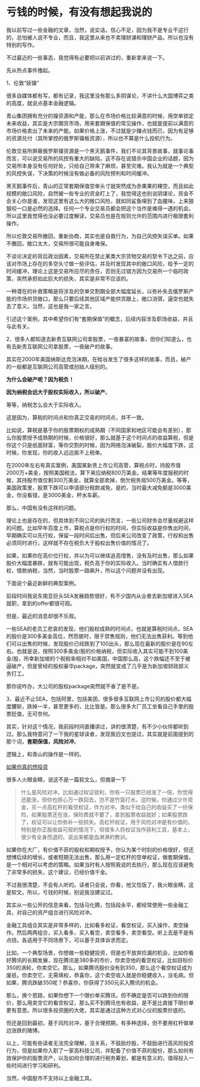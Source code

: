 # 亏钱的时候，有没有想起我说的

我以前写过一些金融的文章，当然，说实话，信心不足，因为我不是专业干这行的，总怕被人说不专业，而且，我这里从来也不卖理财课和理财产品，所以也没有特别的写作。


不过最近的一些事态，我觉得有必要把以前讲过的，重新拿来说一下。


先从热点事件撸起。

1、伦敦“妖镍”


很多自媒体都有写，都有记录，我这里没有那么多阴谋论，不讲什么大国博弈之类的高度，就说点基本金融逻辑。


青山集团拥有充分的镍资源和产能，那么在市场价格比较满意的时候，用空单锁定未来收益，其实是大宗期货市场，用来套期保值的常见操作，也就是提前以满意的市场价格卖出了未来的产能。如果价格上涨，不过就是少赚点钱而已，因为有足够的资源兑付（其所掌控的俄罗斯镍板资源），所以也不算是什么投机行为。


伦敦交易所屏蔽俄罗斯镍资源是一个黑天鹅事件，我们不论其背景故事，就事论事而言，可以说交易所的风控有重大的缺陷，这不存在说猎杀中国企业的话题，因为交易所本身没有任何好处，只给自己带来了麻烦，甚至灾难。我认为就是一个典型的风控失误，下决策的时候没有做必备的风险预判和时间缓冲。


黑天鹅事件后，青山的正常套期保值空单头寸就突然成为赤果果的裸空，而且如此规模的敞口风险，自然被一些专业的资金盯上了，我觉得这也别谈阴谋论，资金不会关心你是谁，发现这里有这么大的敞口风险，就如同鲨鱼嗅到了血腥味，上来狠狠咬一口是必然的选择。任何一个专业交易员都会把这个当作是难得一遇的机会。所以这里我觉得也没必要过度解读，交易员也是在规则允许的范围内进行极限套利操作。


所以伦敦交易所撤回，重新协商，其实也是自救行为，为自己风控失误买单。如果不撤回，敞口太大，交易所很可能自身难保。


不谈论决定的背后政治因素，交易所在禁止某类大宗货物交易的禁令下达之前，应该对市场上存在的多空头寸做一些评估，并及时发现其中的敞口风险，给予一定的时间缓冲，理论上这是交易所应尽的责任，否则无过错方因为交易所一个临时政策，突然承担如此巨大的损失，其实是非常不应该的。


一种潜在的补救策略是将涉及的空单交割期全部大幅度延长，以弥补失去俄罗斯产能的市场供货敞口，那么只要后续其他区域产能供货跟上，敞口消弭，逼空也就失去了意义。当然，这也是我一家之言。


引述这个案例，其中希望你们有“套期保值”的概念，后续内容涉及职场收益，并且与此有关。

2、很多人都知道去新贵互联网公司拿股票，一夜暴富的故事，但你们知道么，也有去新贵互联网公司拿股票，一夜破产的故事。


其实在2000年美国纳斯达克泡沫期，在硅谷发生了很多这样的故事，而且，破产的一般都是互联网公司高管或创始人级别的。


**为什么会破产呢？因为税负！**

**因为纳税会远大于股权实际收入，所以破产**。


等等，纳税怎么会大于实际收入。


这是因为，算税的时间点和你真正交易的时间点，并不一致。


比如说，算税是基于你的股票期权的成熟期（不同国家和地区可能会有差别），那么你股票授予成熟期的时候，价格很好，那么就基于这个时间点的收益算税，但是你这个只是纸面财富，等你交割的时候，因为网络泡沫破裂，股价大幅度下跌，这时候，你发现，你的收入远远抵不上税单。


在2000年左右有真实案例，美国某新贵上市公司高管，算税点时，持股市值2000万+美金，按照美国税法，算下来应纳税800万美金。结果等年度报税的时候，其持股市值仅剩300万美金，就算全部卖掉，倒欠税务局500万美金。等等，美国政策里，股票下跌可以申请部分税款减免，是的，当时最大减免额是3000美金，你没看错，是3000美金，杯水车薪。


那么，中国有没有这样的问题。


理论上也是存在的，但具体到不同公司的执行而言，一些公司财务会尽量规避这样的问题。比如早年百度上市，算税点是你行权的时间，但实际收益是你售出时间，早期确实可以先行权，保留一段时间后出售。但后来公司改变了政策，行权和出售必须同时进行，这样就不存在税负大于股权出售价值的情况了。


如果，如果你在高价位行权，并以为可以继续追高惜售，没有及时出售，那么如果股价大幅度暴跌，就有可能出现，税负高于你的实际收入。当时确实有人借款行权，借款纳税，当然，当时股票一路飙升，所以这个问题并没有出现。


下面说个最近新鲜的典型案例。


前段时间我说东南亚巨头SEA发展趋势很好，有不少国内从业者去新加坡进入SEA就职，拿到的offer都很可观。


但是，最近的消息却很不乐观。


一些SEA的老员工悲哀的发现，他们股权成熟的时间点，也就是算税时间点，SEA的股价是300多美金高位，然而彼时，限于禁售规则，他们无法出售获利。等到他们可以出售的时候，发现股价已经跌到了100出头，那么现在最新的股价是在90左右。也就是说，按照300多美金/股的价格纳税，但实际收入其实可能不到100美金/股，所幸新加坡的个税税率相对不如美国，中国那么高，这个跌幅还不至于被逼破产，但是曾经的股权豪华package，突然就变成了几乎是为新加坡财政部义务打工。


那你说咋办，大公司的股权package突然就不香了是不是。


3、最近不止SEA，包括阿里，包括美团，很多很多互联网上市公司的股价都大幅度腰斩，跌掉一半，甚至更多的，比比皆是。那么很多大厂员工坐看自己手里的股票贬值，无可奈何。


其实，针对这个情况，我前段时间直播讲过，讲的很清楚，有不少小伙伴都听到过。那么我特意问了一下我的星球读者，发现我旧文也提过，其实就是前面提到的那个词，**套期保值，风险对冲**。


逻辑上，和青山的操作是一样的。

[如果你真的想投资](http://mp.weixin.qq.com/s?__biz=MzI0MjA1Mjg2Ng==&mid=2649869544&idx=1&sn=368cd7dca444cd07e0d0cc394a650654&chksm=f1075685c670df9371af5ef40a934961e23a25df30f52a1fbe0a99acc640b394f927afd3858a&scene=21#wechat_redirect)


很多人火眼金睛，说这不是一篇软文么，但摘录一下

>什么是风险对冲，比如通过权证锁利，你有一只股票已经涨了一倍，你觉得还能涨，但你也担心万一跌回去，岂不是竹篮打水。这时候，你通过少许资金，买一点高杠杆的看空权证，作为对冲。类似于给自己的收益买了一份保险，如果股票还在涨，保险费就不要了，拿到股票收益就好；如果股票跌了，权证可以让你弥补一些损失。高杠杆权证，用于风险对冲是有价值的，特别是你正股收益可观的情况下，但很多人将权证当作获利工具，基本上，很少有全身而退的。说出来都是血淋淋的教训。


如果你在大厂，有价值不菲的股权和期权授予，你认为某个时刻的价格很好，但还想博后续的增长，或者短期无法出售，那么用一定杠杆的空单权证，做套期保值，是一个相对可以考虑的策略。如果当时有人按照我说的去执行，那么现在应该避免了非常多的损失，这个建议，已经价值千金。


不过我很清楚，不会有人听的。读者只会说，你看，他又恰饭了，我火眼金睛，这是软文。所以，亏钱的时候，别说我没建议过。


其实从一些公开的信息来看，包括马化腾，包括段永平，都经常使用一些金融工具，对自己的资产组合进行风险对冲。


金融工具组合其实是非常多样的，比如看多权证，看空权证，买入操作，卖空操作。然后两两组合，买入看多，买入看空，卖空看多，卖空看空。听上去是不是有点绕。各适用于不同场景下，可以基于具体诉求而定。


比如，一个典型场景，你想做一些稳健投资，但是也不放弃捡漏的机会，比如你看好腾讯的长期发展，现在腾讯是380多的市价，你卖空他的看空权证，比如目标价350的涡轮，你卖空它。那么，如果腾讯股价没有到350，那么这个看空权证成为废纸，你卖空它，无需填权，恭喜你，这个卖空收入就是你稳健收入，没毛病。但如果，腾讯跌破350呢？恭喜你，你获得了350元买入腾讯的机会。


那么，换个思路，如果你想下一个限价单买腾讯，但不确定是否可以跌到你的限价，那么用卖空它的看空权证，那么买不到腾讯也有收益，是不是比直接下限价单更有意思。所以很多投资圈的大佬，其实是通过这种方式对心仪的股票抄底的。


但还是回到最初，基于风险对冲，基于合理预期，有多种选择，但不要用杠杆做单边涨跌的赌博。


以上，可能有些读者无法完全理解，没关系，不鼓励炒股，不鼓励进行高风险投资行为，但是如果你入职了一家高科技公司，并配备了价值不菲的股份，那么如何有效保护你的股票资产，以及如何合理的进行税务筹划，都是有意义的，值得投入一些时间进行学习和研判。


当然，中国股市不支持以上金融工具。
